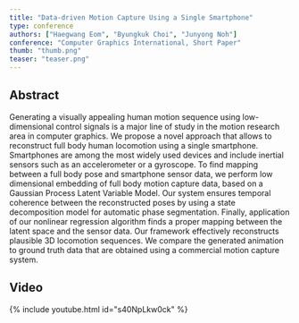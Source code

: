 ```yaml
---
title: "Data-driven Motion Capture Using a Single Smartphone"
type: conference
authors: ["Haegwang Eom", "Byungkuk Choi", "Junyong Noh"]
conference: "Computer Graphics International, Short Paper"
thumb: "thumb.png"
teaser: "teaser.png"
---
```


## Abstract

Generating a visually appealing human motion sequence using low-dimensional control signals is a major line of study in the motion research area in computer graphics. We propose a novel approach that allows to reconstruct full body human locomotion using a single smartphone. Smartphones are among the most widely used devices and include inertial sensors such as an accelerometer or a gyroscope. To find mapping between a full body pose and smartphone sensor data, we perform low dimensional embedding of full body motion capture data, based on a Gaussian Process Latent Variable Model. Our system ensures temporal coherence between the reconstructed poses by using a state decomposition model for automatic phase segmentation. Finally, application of our nonlinear regression algorithm finds a proper mapping between the latent space and the sensor data. Our framework effectively reconstructs plausible 3D locomotion sequences. We compare the generated animation to ground truth data that are obtained using a commercial motion capture system.

## Video
{% include youtube.html id="s40NpLkw0ck" %}
